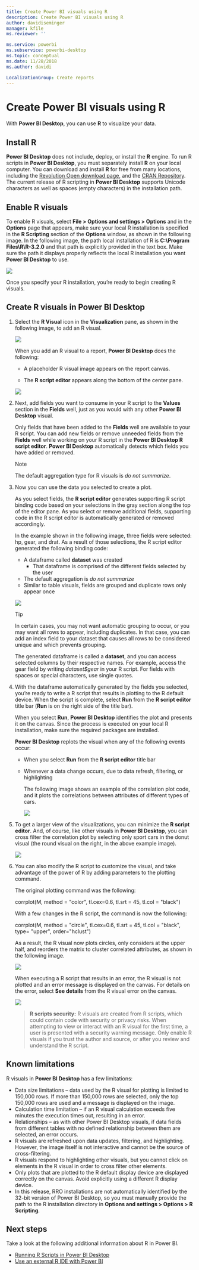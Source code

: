 ```yaml
---
title: Create Power BI visuals using R
description: Create Power BI visuals using R
author: davidiseminger
manager: kfile
ms.reviewer: ''

ms.service: powerbi
ms.subservice: powerbi-desktop
ms.topic: conceptual
ms.date: 11/28/2018
ms.author: davidi

LocalizationGroup: Create reports
---
```

# Create Power BI visuals using R
With **Power BI Desktop**, you can use **R** to visualize your data.

## Install R
**Power BI Desktop** does not include, deploy, or install the **R** engine. To run R scripts in **Power BI Desktop**, you must separately install **R** on your local computer. You can download and install **R** for free from many locations, including the [Revolution Open download page](https://mran.revolutionanalytics.com/download/), and the [CRAN Repository](https://cran.r-project.org/bin/windows/base/). The current release of R scripting in **Power BI Desktop** supports Unicode characters as well as spaces (empty characters) in the installation path.

## Enable R visuals
To enable R visuals, select **File > Options and settings > Options** and in the **Options** page that appears, make sure your local R installation is specified in the **R Scripting** section of the **Options** window, as shown in the following image. In the following image, the path local installation of R is **C:\Program Files\R\R-3.2.0** and that path is explicitly provided in the text box. Make sure the path it displays properly reflects the local R installation you want **Power BI Desktop** to use.
   
   ![](media/desktop-r-visuals/r-visuals-2.png)

Once you specify your R installation, you’re ready to begin creating R visuals.

## Create R visuals in Power BI Desktop
1. Select the **R Visual** icon in the **Visualization** pane, as shown in the following image, to add an R visual.
   
   ![](media/desktop-r-visuals/r-visuals-3.png)

   When you add an R visual to a report, **Power BI Desktop** does the following:
   
   - A placeholder R visual image appears on the report canvas.
   
   - The **R script editor** appears along the bottom of the center pane.
   
   ![](media/desktop-r-visuals/r-visuals-4.png)

2. Next, add fields you want to consume in your R script to the **Values** section in the **Fields** well, just as you would with any other **Power BI Desktop** visual. 
    
    Only fields that have been added to the **Fields** well are available to your R script. You can add new fields or remove unneeded fields from the **Fields** well while working on your R script in the **Power BI Desktop R script editor**. **Power BI Desktop** automatically detects which fields you have added or removed.
   
   > [!NOTE]
   > The default aggregation type for R visuals is *do not summarize*.
   > 
   > 
   
3. Now you can use the data you selected to create a plot. 

    As you select fields, the **R script editor** generates supporting R script binding code based on your selections in the gray section along the top of the editor pane. As you select or remove additional fields, supporting code in the R script editor is automatically generated or removed accordingly.
   
   In the example shown in the following image, three fields were selected: hp, gear, and drat. As a result of those selections, the R script editor generated the following binding code:
   
   * A dataframe called **dataset** was created
     * That dataframe is comprised of the different fields selected by the user
   * The default aggregation is *do not summarize*
   * Similar to table visuals, fields are grouped and duplicate rows only appear once
   
   ![](media/desktop-r-visuals/r-visuals-5.png)
   
   > [!TIP]
   > In certain cases, you may not want automatic grouping to occur, or you may want all rows to appear, including duplicates. In that case, you can add an index field to your dataset that causes all rows to be considered unique and which prevents grouping.
   > 
   > 
   
   The generated dataframe is called a **dataset**, and you can access selected columns by their respective names. For example, access the gear field by writing *dataset$gear* in your R script. For fields with spaces or special characters, use single quotes.

4. With the dataframe automatically generated by the fields you selected, you’re ready to write a R script that results in plotting to the R default device. When the script is complete, select **Run** from the **R script editor** title bar (**Run** is on the right side of the title bar).
   
    When you select **Run**, **Power BI Desktop** identifies the plot and presents it on the canvas. Since the process is executed on your local R installation, make sure the required packages are installed.
   
   **Power BI Desktop** replots the visual when any of the following events occur:
   
   * When you select **Run** from the **R script editor** title bar
   * Whenever a data change occurs, due to data refresh, filtering, or highlighting

     The following image shows an example of the correlation plot code, and it plots the correlations between attributes of different types of cars.

     ![](media/desktop-r-visuals/r-visuals-6.png)

5. To get a larger view of the visualizations, you can minimize the **R script editor**. And, of course, like other visuals in **Power BI Desktop**, you can cross filter the correlation plot by selecting only sport cars in the donut visual (the round visual on the right, in the above example image).

    ![](media/desktop-r-visuals/r-visuals-7.png)

6. You can also modify the R script to customize the visual, and take advantage of the power of R by adding parameters to the plotting command.

    The original plotting command was the following:

    corrplot(M, method = "color",  tl.cex=0.6, tl.srt = 45, tl.col = "black")

    With a few changes in the R script, the command is now the following:

    corrplot(M, method = "circle", tl.cex=0.6, tl.srt = 45, tl.col = "black", type= "upper", order="hclust")

    As a result, the R visual now plots circles, only considers at the upper half, and reorders the matrix to cluster correlated attributes, as shown in the following image.

    ![](media/desktop-r-visuals/r-visuals-8.png)

    When executing a R script that results in an error, the R visual is not plotted and an error message is displayed on the canvas. For details on the error, select **See details** from the R visual error on the canvas.

    ![](media/desktop-r-visuals/r-visuals-9.png)

    > **R scripts security:** R visuals are created from R scripts, which could contain code with security or privacy risks. When attempting to view or interact with an R visual for the first time, a user is presented with a security warning message. Only enable R visuals if you trust the author and source, or after you review and understand the R script.
    > 
    > 

## Known limitations
R visuals in **Power BI Desktop** has a few limitations:

* Data size limitations – data used by the R visual for plotting is limited to 150,000 rows. If more than 150,000 rows are selected, only the top 150,000 rows are used and a message is displayed on the image.
* Calculation time limitation – if an R visual calculation exceeds five minutes the execution times out, resulting in an error.
* Relationships – as with other Power BI Desktop visuals, if data fields from different tables with no defined relationship between them are selected, an error occurs.
* R visuals are refreshed upon data updates, filtering, and highlighting. However, the image itself is not interactive and cannot be the source of cross-filtering.
* R visuals respond to highlighting other visuals, but you cannot click on elements in the R visual in order to cross filter other elements.
* Only plots that are plotted to the R default display device are displayed correctly on the canvas. Avoid explicitly using a different R display device.
* In this release, RRO installations are not automatically identified by the 32-bit version of Power BI Desktop, so you must manually provide the path to the R installation directory in **Options and settings > Options > R Scripting**.

## Next steps
Take a look at the following additional information about R in Power BI.

* [Running R Scripts in Power BI Desktop](desktop-r-scripts.md)
* [Use an external R IDE with Power BI](desktop-r-ide.md)

